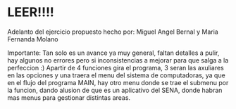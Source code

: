 # LEER!!!!
Adelanto del ejercicio propuesto hecho por:
Miguel Angel Bernal y Maria Fernanda Molano

Importante: Tan solo es un avance ya muy general, faltan detalles a pulir, hay algunos no errores pero si inconsistencias a mejorar para que salga a la perfeccion :)
Apartir de 4 funciones gira el programa, 3 seran las axuliares en las opciones y una traera el menu del sistema de computadoras, ya que en el flujo del programa MAIN, hay otro menu donde se trae el submenu por la funcion, dando alusion de que es un aplicativo del SENA, donde habran mas menus para gestionar distintas areas.
